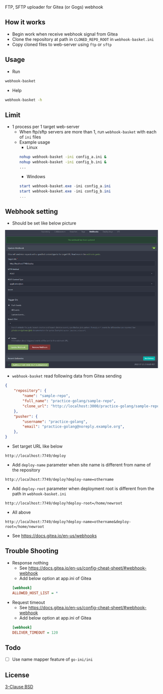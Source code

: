 FTP, SFTP uploader for Gitea (or Gogs) webhook

## How it works
* Begin work when receive webhook signal from Gitea
* Clone the repository at path in `CLONED_REPO_ROOT` in `webhook-basket.ini`
* Copy cloned files to web-server using `ftp` or `sftp`

## Usage
* Run
```sh
webhook-basket
```
* Help
```sh
webhook-basket -h
```

## Limit
* 1 process per 1 target web-server
    * When ftp/sftp servers are more than 1, run `webhook-basket` with each of `ini` files
    * Example usage
        * Linux
        ```sh
        nohup webhook-basket -ini config_a.ini &
        nohup webhook-basket -ini config_b.ini &
        ...
        ```
        * Windows
        ```powershell
        start webhook-basket.exe -ini config_a.ini
        start webhook-basket.exe -ini config_b.ini
        ...
        ```


## Webhook setting
* Should be set like below picture

![gitea](/doc/gitea.png)

* `webhook-basket` read following data from Gitea sending
```json
{
    "repository": {
        "name": "sample-repo",
        "full_name": "practice-golang/sample-repo",
        "clone_url": "http://localhost:3000/practice-golang/sample-repo.git",
    },
    "pusher": {
        "username": "practice-golang",
        "email": "practice-golang@noreply.example.org",
    },
}
```

* Set target URL like below
```
http://localhost:7749/deploy
```

* Add `deploy-name` parameter when site name is different from name of the repository
```
http://localhost:7749/deploy?deploy-name=othername
```
* Add `deploy-root` parameter when deployment root is different from the path in `webhook-basket.ini`
```
http://localhost:7749/deploy?deploy-root=/home/newroot
```
* All above
```
http://localhost:7749/deploy?deploy-name=othername&deploy-root=/home/newroot
```
* See https://docs.gitea.io/en-us/webhooks


## Trouble Shooting
* Response nothing
    * See https://docs.gitea.io/en-us/config-cheat-sheet/#webhook-webhook
    * Add below option at app.ini of Gitea
    ```ini
    [webhook]
    ALLOWED_HOST_LIST = *
    ```
* Request timeout
    * See https://docs.gitea.io/en-us/config-cheat-sheet/#webhook-webhook
    * Add below option at app.ini of Gitea
    ```ini
    [webhook]
    DELIVER_TIMEOUT = 120
    ```


## Todo
* [ ] Use name mapper feature of `go-ini/ini`


## License

[3-Clause BSD](https://opensource.org/licenses/BSD-3-Clause)
